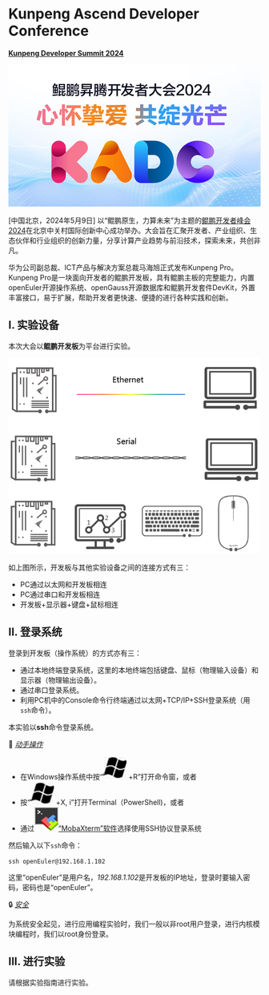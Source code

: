 # Kunpeng Ascend Developer Conference

[**Kunpeng Developer Summit 2024**](https://www.hikunpeng.com/activities/kunpeng-developer-summit2024)

![kadc2024](./Images/kadc2024.jpg)

[中国北京，2024年5月9日] 以“鲲鹏原生，力算未来”为主题的[鲲鹏开发者峰会2024](https://www.hikunpeng.com/zh/activities/dynamic-news/456?id=456https://www.hikunpeng.com/zh/activities/dynamic-news/456?id=456)在北京中关村国际创新中心成功举办。大会旨在汇聚开发者、产业组织、生态伙伴和行业组织的创新力量，分享计算产业趋势与前沿技术，探索未来，共创非凡。

华为公司副总裁、ICT产品与解决方案总裁马海旭正式发布Kunpeng Pro。Kunpeng Pro是一块面向开发者的鲲鹏开发板，具有鲲鹏主板的完整能力，内置openEuler开源操作系统、openGauss开源数据库和鲲鹏开发套件DevKit，外置丰富接口，易于扩展，帮助开发者更快速、便捷的进行各种实践和创新。

## I. 实验设备

本次大会以**鲲鹏开发板**为平台进行实验。

![kdb-connection](./Images/kdb-connection.png)

如上图所示，开发板与其他实验设备之间的连接方式有三：

- PC通过以太网和开发板相连
- PC通过串口和开发板相连
- 开发板+显示器+键盘+鼠标相连

## II. 登录系统

登录到开发板（操作系统）的方式亦有三：

- 通过本地终端登录系统，这里的本地终端包括键盘、鼠标（物理输入设备）和显示器（物理输出设备）。
- 通过串口登录系统。
- 利用PC机中的Console命令行终端通过以太网+TCP/IP+SSH登录系统（用`ssh`命令）。

本实验以**ssh**命令登录系统。

🤚 <u>*动手操作*</u>

- 在Windows操作系统中按“![Windows-Key](./Images/Windows-Key.png) +R”打开命令窗，或者
- 按“![Windows-Key](./Images/Windows-Key.png) +X, i”打开Terminal（PowerShell)，或者
- 通过![xterm_logo](./Images/xterm_logo.png)[“MobaXterm”软件](https://mobaxterm.mobatek.net/)选择使用SSH协议登录系统

然后输入以下`ssh`命令：

```shell
ssh openEuler@192.168.1.102
```

这里“openEuler”是用户名，*192.168.1.102*是开发板的IP地址，登录时要输入密码，密码也是“openEuler”。

🔒 <u>*安全*</u>

为系统安全起见，进行应用编程实验时，我们一般以非root用户登录，进行内核模块编程时，我们以root身份登录。

## III. 进行实验

请根据实验指南进行实验。

